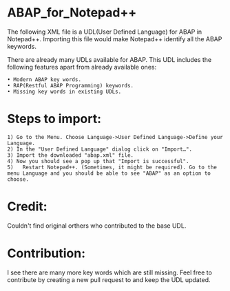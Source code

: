# ABAP_for_Notepad++

The following XML file is a UDL(User Defined Language) for ABAP in Notepad++.
Importing this file would make Notepad++ identify all the ABAP keywords.

There are already many UDLs available for ABAP. This UDL includes the following features apart from already available ones:

	• Modern ABAP key words.
	• RAP(Restful ABAP Programming) keywords.
	• Missing key words in existing UDLs.

# Steps to import:
	1) Go to the Menu. Choose Language->User Defined Language->Define your Language.
	2) In the "User Defined Language" dialog click on "Import…".
	3) Import the downloaded "abap.xml" file.
	4) Now you should see a pop up that "Import is successful".
    5)   Restart Notepad++. (Sometimes, it might be required). Go to the menu Language and you should be able to see "ABAP" as an option to choose.
	
# Credit:
Couldn't find original orthers who contributed to the base UDL.

# Contribution:
I see there are many more key words which are still missing. Feel free to contribute by  creating a new pull request to and keep the UDL updated.
